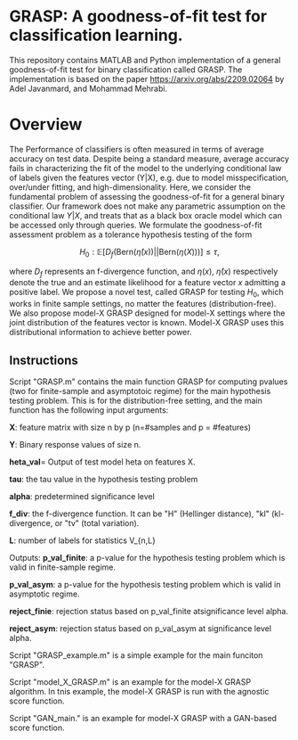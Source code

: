# GRASP: A goodness-of-fit test for classification learning.
This repository contains MATLAB and Python implementation of a general goodness-of-fit test for binary classification called GRASP. The implementation is based on the paper https://arxiv.org/abs/2209.02064 by Adel Javanmard, and Mohammad Mehrabi. 
# Overview
The Performance of classifiers is often measured in terms of average accuracy on test data. Despite being a standard measure, average accuracy fails in characterizing the fit of the model to the underlying conditional law of labels given the features vector (Y|X), e.g. due to model misspecification, over/under fitting, and high-dimensionality. Here, we consider the fundamental problem of assessing the goodness-of-fit for a general binary classifier. Our framework does not make any parametric assumption on the conditional law $Y|X$, and treats that as a black box oracle model which can be accessed only through queries. We formulate the goodness-of-fit assessment problem as a tolerance hypothesis testing of the form

$$
H_0:\mathbb{E}\bigg[ D_f\Big( \mathsf{Bern}(\widehat{\eta}(x)) || \mathsf{Bern}(\eta(X)) \Big) \bigg]\leq \tau,
$$

where $D_f$ represents an f-divergence function, and $\eta(x)$, $\widehat{\eta}(x)$ respectively denote the true and an estimate likelihood for a feature vector $x$ admitting a positive label. We propose a novel test, called GRASP for testing $H_0$, which works in finite sample settings, no matter the features (distribution-free). We also propose model-X GRASP designed for model-X settings where the joint distribution of the features vector is known. Model-X GRASP uses this distributional information to achieve better power. 

## Instructions
Script "GRASP.m" contains the main function GRASP for computing pvalues (two for finite-sample and asymptotoic regime) for the main hypothesis testing problem. This is for the distribution-free setting, and the main function has the following input arguments:

**X**: feature matrix with size n by p  (n=#samples and p = #features)

**Y**: Binary response values of size n. 


**heta_val**= Output of test model heta on features X. 


**tau**: the tau value in the hypothesis testing problem


**alpha**: predetermined significance level 


**f_div**: the f-divergence function. It can be "H" (Hellinger distance), "kl" (kl-divergence, or "tv" (total variation).


**L**: number of labels for statistics V_{n,L}


Outputs:
**p_val_finite**: a p-value for the hypothesis testing problem which is valid in finite-sample regime.


**p_val_asym**:  a p-value for the hypothesis testing problem which is valid in asymptotic regime.


**reject_finie**: rejection status based on p_val_finite atsignificance level alpha.


**reject_asym**: rejection status based on p_val_asym at significance level alpha.


Script "GRASP_example.m" is a simple example for the main funciton "GRASP".

Script "model_X_GRASP.m" is an example for the model-X GRASP algorithm. In tnis example, the model-X GRASP is run with the agnostic score function.

Script "GAN_main." is an example for model-X GRASP with a GAN-based score function.






